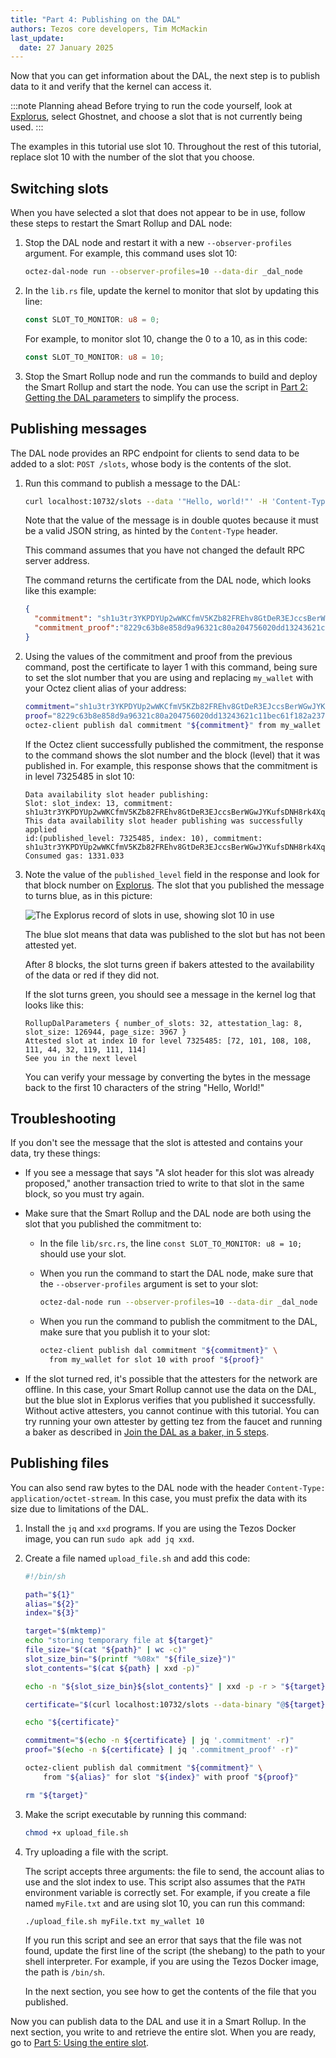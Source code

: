```yaml
---
title: "Part 4: Publishing on the DAL"
authors: Tezos core developers, Tim McMackin
last_update:
  date: 27 January 2025
---
```


Now that you can get information about the DAL, the next step is to publish data to it and verify that the kernel can access it.

:::note Planning ahead
Before trying to run the code yourself, look at [Explorus](https://explorus.io/dal), select Ghostnet, and choose a slot that is not currently being used.
:::

The examples in this tutorial use slot 10.
Throughout the rest of this tutorial, replace slot 10 with the number of the slot that you choose.

## Switching slots

When you have selected a slot that does not appear to be in use, follow these steps to restart the Smart Rollup and DAL node:

1. Stop the DAL node and restart it with a new `--observer-profiles` argument.
For example, this command uses slot 10:

   ```bash
   octez-dal-node run --observer-profiles=10 --data-dir _dal_node
   ```

1. In the `lib.rs` file, update the kernel to monitor that slot by updating this line:

   ```rust
   const SLOT_TO_MONITOR: u8 = 0;
   ```

   For example, to monitor slot 10, change the 0 to a 10, as in this code:

   ```rust
   const SLOT_TO_MONITOR: u8 = 10;
   ```

1. Stop the Smart Rollup node and run the commands to build and deploy the Smart Rollup and start the node.
You can use the script in [Part 2: Getting the DAL parameters](/tutorials/build-files-archive-with-dal/get-dal-params) to simplify the process.

## Publishing messages

The DAL node provides an RPC endpoint for clients to send data to be added to a slot: `POST /slots`, whose body is the contents of the slot.

1. Run this command to publish a message to the DAL:

   ```bash
   curl localhost:10732/slots --data '"Hello, world!"' -H 'Content-Type: application/json'
   ```

   Note that the value of the message is in double quotes because it must be a valid JSON string, as hinted by the `Content-Type` header.

   This command assumes that you have not changed the default RPC server address.

   The command returns the certificate from the DAL node, which looks like this example:

   ```json
   {
     "commitment": "sh1u3tr3YKPDYUp2wWKCfmV5KZb82FREhv8GtDeR3EJccsBerWGwJYKufsDNH8rk4XqGrXdooZ",
     "commitment_proof":"8229c63b8e858d9a96321c80a204756020dd13243621c11bec61f182a23714cf6e0985675fff45f1164657ad0c7b9418"
   }
   ```

1. Using the values of the commitment and proof from the previous command, post the certificate to layer 1 with this command, being sure to set the slot number that you are using and replacing `my_wallet` with your Octez client alias of your address:

   ```bash
   commitment="sh1u3tr3YKPDYUp2wWKCfmV5KZb82FREhv8GtDeR3EJccsBerWGwJYKufsDNH8rk4XqGrXdooZ"
   proof="8229c63b8e858d9a96321c80a204756020dd13243621c11bec61f182a23714cf6e0985675fff45f1164657ad0c7b9418"
   octez-client publish dal commitment "${commitment}" from my_wallet for slot 10 with proof "${proof}"
   ```

   If the Octez client successfully published the commitment, the response to the command shows the slot number and the block (level) that it was published in.
   For example, this response shows that the commitment is in level 7325485 in slot 10:

   ```
   Data availability slot header publishing:
   Slot: slot_index: 13, commitment: sh1u3tr3YKPDYUp2wWKCfmV5KZb82FREhv8GtDeR3EJccsBerWGwJYKufsDNH8rk4XqGrXdooZ
   This data availability slot header publishing was successfully applied
   id:(published_level: 7325485, index: 10), commitment: sh1u3tr3YKPDYUp2wWKCfmV5KZb82FREhv8GtDeR3EJccsBerWGwJYKufsDNH8rk4XqGrXdooZ
   Consumed gas: 1331.033
   ```

1. Note the value of the `published_level` field in the response and look for that block number on [Explorus](https://explorus.io/dal).
The slot that you published the message to turns blue, as in this picture:

   ![The Explorus record of slots in use, showing slot 10 in use](/img/tutorials/dal-explorus-blue-slot.png)

   The blue slot means that data was published to the slot but has not been attested yet.

   After 8 blocks, the slot turns green if bakers attested to the availability of the data or red if they did not.

   If the slot turns green, you should see a message in the kernel log that looks like this:

   ```
   RollupDalParameters { number_of_slots: 32, attestation_lag: 8, slot_size: 126944, page_size: 3967 }
   Attested slot at index 10 for level 7325485: [72, 101, 108, 108, 111, 44, 32, 119, 111, 114]
   See you in the next level
   ```

   You can verify your message by converting the bytes in the message back to the first 10 characters of the string "Hello, World!"

## Troubleshooting

If you don't see the message that the slot is attested and contains your data, try these things:

- If you see a message that says "A slot header for this slot was already proposed," another transaction tried to write to that slot in the same block, so you must try again.

- Make sure that the Smart Rollup and the DAL node are both using the slot that you published the commitment to:

   - In the file `lib/src.rs`, the line `const SLOT_TO_MONITOR: u8 = 10;` should use your slot.
   - When you run the command to start the DAL node, make sure that the `--observer-profiles` argument is set to your slot:

      ```bash
      octez-dal-node run --observer-profiles=10 --data-dir _dal_node
      ```
   - When you run the command to publish the commitment to the DAL, make sure that you publish it to your slot:

      ```bash
      octez-client publish dal commitment "${commitment}" \
        from my_wallet for slot 10 with proof "${proof}"
      ```

- If the slot turned red, it's possible that the attesters for the network are offline.
In this case, your Smart Rollup cannot use the data on the DAL, but the blue slot in Explorus verifies that you published it successfully.
Without active attesters, you cannot continue with this tutorial.
You can try running your own attester by getting tez from the faucet and running a baker as described in [Join the DAL as a baker, in 5 steps](/tutorials/join-dal-baker).

## Publishing files

You can also send raw bytes to the DAL node with the header `Content-Type: application/octet-stream`.
In this case, you must prefix the data with its size due to limitations of the DAL.

1. Install the `jq` and `xxd` programs.
If you are using the Tezos Docker image, you can run `sudo apk add jq xxd`.

1. Create a file named `upload_file.sh` and add this code:

   ```bash
   #!/bin/sh

   path="${1}"
   alias="${2}"
   index="${3}"

   target="$(mktemp)"
   echo "storing temporary file at ${target}"
   file_size="$(cat "${path}" | wc -c)"
   slot_size_bin="$(printf "%08x" "${file_size}")"
   slot_contents="$(cat ${path} | xxd -p)"

   echo -n "${slot_size_bin}${slot_contents}" | xxd -p -r > "${target}"

   certificate="$(curl localhost:10732/slots --data-binary "@${target}" -H 'Content-Type: application/octet-stream')"

   echo "${certificate}"

   commitment="$(echo -n ${certificate} | jq '.commitment' -r)"
   proof="$(echo -n ${certificate} | jq '.commitment_proof' -r)"

   octez-client publish dal commitment "${commitment}" \
       from "${alias}" for slot "${index}" with proof "${proof}"

   rm "${target}"
   ```

1. Make the script executable by running this command:

   ```bash
   chmod +x upload_file.sh
   ```

1. Try uploading a file with the script.

   The script accepts three arguments: the file to send, the account alias to use and the slot index to use.
   This script also assumes that the `PATH` environment variable is correctly set.
   For example, if you create a file named `myFile.txt` and are using slot 10, you can run this command:

   ```bash
   ./upload_file.sh myFile.txt my_wallet 10
   ```

   If you run this script and see an error that says that the file was not found, update the first line of the script (the shebang) to the path to your shell interpreter.
   For example, if you are using the Tezos Docker image, the path is `/bin/sh`.

   In the next section, you see how to get the contents of the file that you published.

Now you can publish data to the DAL and use it in a Smart Rollup.
In the next section, you write to and retrieve the entire slot.
When you are ready, go to [Part 5: Using the entire slot](/tutorials/build-files-archive-with-dal/using-full-slot).
